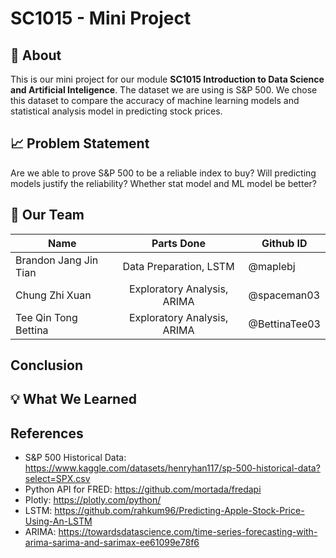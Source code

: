 # SC1015 - Mini Project
## :page_with_curl: About
This is our mini project for our module **SC1015 Introduction to Data Science and Artificial Inteligence**. The dataset we are using is S&P 500. We chose this dataset to compare the accuracy of machine learning models and statistical analysis model in predicting stock prices.

## :chart_with_upwards_trend: Problem Statement
Are we able to prove S&P 500 to be a reliable index to buy? Will predicting models justify the reliability? Whether stat model and ML model be better?

## :busts_in_silhouette: Our Team
| Name | Parts Done | Github ID |
|---|:---:|---|
| Brandon Jang Jin Tian | Data Preparation, LSTM | @maplebj |
| Chung Zhi Xuan | Exploratory Analysis, ARIMA | @spaceman03 |
| Tee Qin Tong Bettina | Exploratory Analysis, ARIMA | @BettinaTee03 |

## Conclusion

## :bulb: What We Learned

## References
- S&P 500 Historical Data: https://www.kaggle.com/datasets/henryhan117/sp-500-historical-data?select=SPX.csv
- Python API for FRED: https://github.com/mortada/fredapi
- Plotly: https://plotly.com/python/
- LSTM: https://github.com/rahkum96/Predicting-Apple-Stock-Price-Using-An-LSTM
- ARIMA: https://towardsdatascience.com/time-series-forecasting-with-arima-sarima-and-sarimax-ee61099e78f6
